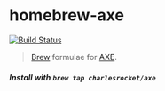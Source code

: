 # homebrew-axe
[![Build Status](https://travis-ci.com/charlesrocket/homebrew-axe.svg?branch=master)](https://travis-ci.com/charlesrocket/homebrew-axe)

> [Brew](https://github.com/Homebrew) formulae for [AXE](https://github.com/AXErunners/axe).

##### Install with `brew tap charlesrocket/axe`
